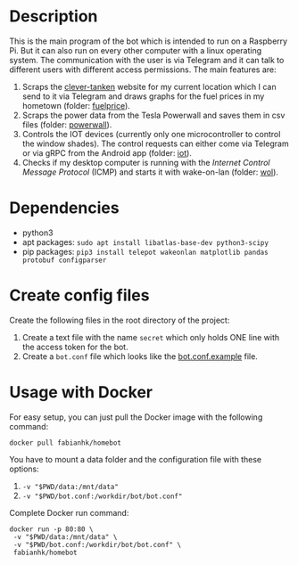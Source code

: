 # Description
This is the main program of the bot which is intended to run on a
Raspberry Pi. But it can also run on every other computer with a
linux operating system. The communication with the user is via 
 Telegram and it can talk to different users with different access
 permissions. The main features are:
1. Scraps the [clever-tanken](https://www.clever-tanken.de/) website
for my current location which I can send to it via Telegram and
draws graphs for the fuel prices in my hometown (folder: [fuelprice](fuelprice)).
2. Scraps the power data from the Tesla Powerwall and saves them
in csv files (folder: [powerwall](powerwall)).
3. Controls the IOT devices (currently only one microcontroller to
control the window shades). The control requests can either come
via Telegram or via gRPC from the Android app (folder: [iot](iot)).
4. Checks if my desktop computer is running with the _Internet Control
Message Protocol_ (ICMP) and starts it with wake-on-lan (folder: [wol](wol)).

# Dependencies
- python3
- apt packages: ``sudo apt install libatlas-base-dev python3-scipy``
- pip packages: ```pip3 install telepot wakeonlan matplotlib pandas protobuf configparser```

# Create config files
Create the following files in the root directory of the project:
1. Create a text file with the name ``secret`` which only holds ONE line with the access token for the bot.
2. Create a ``bot.conf`` file which looks like the [bot.conf.example](bot.conf.example) file.

# Usage with Docker
For easy setup, you can just pull the Docker image with the
following command:

```
docker pull fabianhk/homebot
```

You have to mount a data folder and the configuration file
with these options:

1. ``-v "$PWD/data:/mnt/data"``
2. ``-v "$PWD/bot.conf:/workdir/bot/bot.conf"``

Complete Docker run command:

```
docker run -p 80:80 \
 -v "$PWD/data:/mnt/data" \
 -v "$PWD/bot.conf:/workdir/bot/bot.conf" \
 fabianhk/homebot
```
